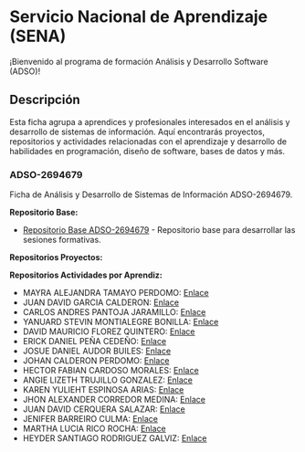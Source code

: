 # Servicio Nacional de Aprendizaje (SENA)

¡Bienvenido al programa de formación Análisis y Desarrollo Software (ADSO)!

## Descripción
Esta ficha agrupa a aprendices y profesionales interesados en el análisis y desarrollo de sistemas de información. Aquí encontrarás proyectos, repositorios y actividades relacionadas con el aprendizaje y desarrollo de habilidades en programación, diseño de software, bases de datos y más.

### ADSO-2694679
Ficha de Análisis y Desarrollo de Sistemas de Información ADSO-2694679.

**Repositorio Base:**
- [Repositorio Base ADSO-2694679](https://github.com/ServicioNacionalAprendizaje/ADSO-2694679) - Repositorio base para desarrollar las sesiones formativas.
  
**Repositorios Proyectos:**


**Repositorios Actividades por Aprendiz:**

- MAYRA ALEJANDRA TAMAYO PERDOMO: [Enlace](https://github.com/MayraTamayo18/AlejaTamayo-ADSO-2694679.git)
- JUAN DAVID GARCIA CALDERON: [Enlace](https://github.com/JuanDamm/JesusGonzalez-ADSO-2694679.git)
- CARLOS ANDRES PANTOJA JARAMILLO: [Enlace](https://github.com/AndresPJ09/Cuarto_Trimestre.git)
- YANUARD STEVIN MONTIALEGRE BONILLA: [Enlace](https://github.com/drago501/YanuardStevinMontialegre-ADSO-2694679.git)
- DAVID MAURICIO FLOREZ QUINTERO: [Enlace](https://github.com/DavidFlorezQuin/JesusGonzalez-ADSO-2694679.git)
- ERICK DANIEL PEÑA CEDEÑO: [Enlace](https://github.com/ErickPea/TRABAJOJESUS.git)
- JOSUE DANIEL AUDOR BUILES: [Enlace](https://github.com/Daniel7033/JosueAudor-ADSO-2694679.git)
- JOHAN CALDERON PERDOMO: [Enlace](https://github.com/zyanjyno/Jenifer-2694679.git)
- HECTOR FABIAN CARDOSO MORALES: [Enlace](https://github.com/ehc32/Premio.git)
- ANGIE LIZETH TRUJILLO GONZALEZ: [Enlace](https://github.com/Angie1107liz/Angie11trugo.git)
- KAREN YULIEHT ESPINOSA ARIAS: [Enlace](https://github.com/karenespinosaarias/karen-arias-2694679.git)
- JHON ALEXANDER CORREDOR MEDINA: [Enlace](https://github.com/jhonnCorredor/JesusGonzalez-ADSO-2694679.git)
- JUAN DAVID CERQUERA SALAZAR: [Enlace](https://github.com/JuanDavidCerquera/JuanCerquera-ADSO-2694679.git)
- JENIFER BARREIRO CULMA: [Enlace](https://github.com/zyanjyno/Jenifer-2694679.git)
- MARTHA LUCIA RICO ROCHA: [Enlace](https://github.com/marthalucia756/PREMIO.git)
- HEYDER SANTIAGO RODRIGUEZ GALVIZ: [Enlace](https://github.com/Santiagorodriguezgalviz/ejerciciospremio)
